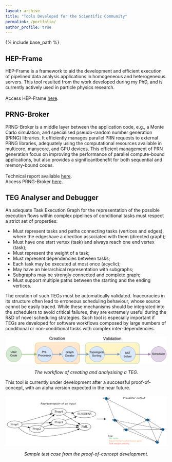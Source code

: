 ```yaml
---
layout: archive
title: "Tools Developed for the Scientific Community"
permalink: /portfolio/
author_profile: true
---
```


{% include base_path %}

## HEP-Frame

HEP-Frame is a framework to aid the development and efficient execution of pipelined data analysis applications in homogeneous and heterogeneous servers. This tool resulted from the work developed during my PhD, and is currently actively used in particle physics research. <br />
 <br />
Access HEP-Frame [here](https://bitbucket.org/ampereira/hep-frame/wiki/Home).

## PRNG-Broker

PRNG-Broker is a middle layer between the application code, e.g., a Monte Carlo simulation, and specialised pseudo-random number generation (PRNG) libraries. It efficiently manages parallel PRN requests to external PRNG libraries, adequately using the computational resources available in multicore, manycore, and GPU devices. This efficient management of PRN generation focus on improving the performance of parallel compute-bound applications, but also provides a significantbenefit for both sequential and memory-bound codes. <br />
 <br />
Technical report available [here](/files/PRNG_Broker.pdf). <br />
Access PRNG-Broker [here](https://github.com/prng-broker/prng-broker/wiki/PRNG-Broker).

## TEG Analyser and Debugger

An adequate Task Execution Graph for the representation of the possible execution flows within complex pipelines of conditional tasks must respect a strict set of properties:
- Must represent tasks and paths connecting tasks (vertices and edges), where the edgeshave a direction associated with them (directed graph);
- Must have one start vertex (task) and always reach one end vertex (task);
- Must represent the weight of a task;
- Must represent dependencies between tasks;
- Each task may be executed at most once (acyclic);
- May have an hierarchical representation with subgraphs;
- Subgraphs may be strongly connected and complete graph;
- Must support multiple paths between the starting and the ending vertices.

The creation of such TEGs must be automatically validated. Inaccuracies in its structure often lead to erroneous scheduling behaviour, whose source cannot be easily traced. While these mechanisms should be integrated into the schedulers to avoid critical failures, they are extremely useful during the R&D of novel scheduling strategies. Such tool is especially important if TEGs are developed for software workflows composed by large numbers of conditional or non-conditional tasks with complex inter-dependencies. <br />
<br />
![image](/files/teg.png)
<p align="center">
 <i>The workflow of creating and analysising a TEG.</i>
</p>

This tool is currently under development after a successful proof-of-concept, with an alpha version expected in the near future. <br />
<br />
![image](/files/visualizer.png)
<p align="center">
 <i>Sample test case from the proof-of-concept development.</i>
</p>
